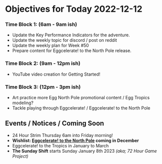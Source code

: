 # Objectives for Today 2022-12-12

### Time Block 1: (6am - 9am ish)
- Update the Key Performance Indicators for the adventure.
- Update the weekly topic for discord / post on reddit
- Update the weekly plan for Week #50
- Prepare content for Eggcelerate! to the North Pole release.

### Time Block 2: (9am - 12pm ish)
- YouTube video creation for Getting Started!

### Time Block 3: (12pm - 3pm ish)
- Art practice more Egg North Pole promotional content / Egg Tropics modeling?
- Tackle playing through Eggcelerate! / Eggcelerate! to the North Pole

## Events / Notices / Coming Soon

- 24 Hour Strim Thursday 6am into Friday morning!
- **Wishlist: [Eggcelerate! to the North Pole](https://store.steampowered.com/app/2216320/Eggcelerate_to_the_North_Pole/) coming in December**
- Eggcelerate! to the Tropics in January to March
- **The Sunday Shift** starts Sunday January 8th 2023 _(aka; 72 Hour Game Project)_
